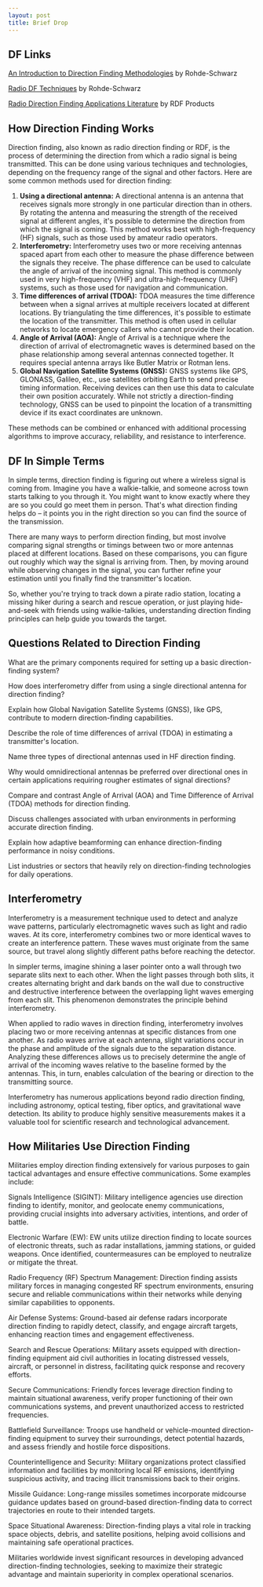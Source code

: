 ```yaml
---
layout: post
title: Brief Drop
---
```

## DF Links
[An Introduction to Direction Finding Methodologies](https://cdn.rohde-schwarz.com/us/campaigns_2/a_d/Intro-to-direction-finding-methodologies~1.pdf) by Rohde-Schwarz

[Radio DF Techniques](https://www.rohde-schwarz.com/ca/knowledge-center/technology-fundamentals/radio-direction-finding-techniques/radio-direction-finding-techniques_255557.html) by Rohde-Schwarz

[Radio Direction Finding Applications Literature](http://www.rdfproducts.com/ap_index.htm) by RDF Products

## How Direction Finding Works
 Direction finding, also known as radio direction finding or RDF, is the process of determining the direction from which a radio signal is being transmitted. This can be done using various techniques and technologies, depending on the frequency range of the signal and other factors. Here are some common methods used for direction finding:

1. **Using a directional antenna:** A directional antenna is an antenna that receives signals more strongly in one particular direction than in others. By rotating the antenna and measuring the strength of the received signal at different angles, it's possible to determine the direction from which the signal is coming. This method works best with high-frequency (HF) signals, such as those used by amateur radio operators.
2. **Interferometry:** Interferometry uses two or more receiving antennas spaced apart from each other to measure the phase difference between the signals they receive. The phase difference can be used to calculate the angle of arrival of the incoming signal. This method is commonly used in very high-frequency (VHF) and ultra-high-frequency (UHF) systems, such as those used for navigation and communication.
3. **Time differences of arrival (TDOA):** TDOA measures the time difference between when a signal arrives at multiple receivers located at different locations. By triangulating the time differences, it's possible to estimate the location of the transmitter. This method is often used in cellular networks to locate emergency callers who cannot provide their location.
4. **Angle of Arrival (AOA):** Angle of Arrival is a technique where the direction of arrival of electromagnetic waves is determined based on the phase relationship among several antennas connected together. It requires special antenna arrays like Butler Matrix or Rotman lens.
5. **Global Navigation Satellite Systems (GNSS):** GNSS systems like GPS, GLONASS, Galileo, etc., use satellites orbiting Earth to send precise timing information. Receiving devices can then use this data to calculate their own position accurately. While not strictly a direction-finding technology, GNSS can be used to pinpoint the location of a transmitting device if its exact coordinates are unknown.

These methods can be combined or enhanced with additional processing algorithms to improve accuracy, reliability, and resistance to interference.

## DF In Simple Terms
In simple terms, direction finding is figuring out where a wireless signal is coming from. Imagine you have a walkie-talkie, and someone across town starts talking to you through it. You might want to know exactly where they are so you could go meet them in person. That's what direction finding helps do – it points you in the right direction so you can find the source of the transmission.

There are many ways to perform direction finding, but most involve comparing signal strengths or timings between two or more antennas placed at different locations. Based on these comparisons, you can figure out roughly which way the signal is arriving from. Then, by moving around while observing changes in the signal, you can further refine your estimation until you finally find the transmitter's location.

So, whether you're trying to track down a pirate radio station, locating a missing hiker during a search and rescue operation, or just playing hide-and-seek with friends using walkie-talkies, understanding direction finding principles can help guide you towards the target.

## Questions Related to Direction Finding
What are the primary components required for setting up a basic direction-finding system?

How does interferometry differ from using a single directional antenna for direction finding?

Explain how Global Navigation Satellite Systems (GNSS), like GPS, contribute to modern direction-finding capabilities.

Describe the role of time differences of arrival (TDOA) in estimating a transmitter's location.

Name three types of directional antennas used in HF direction finding.

Why would omnidirectional antennas be preferred over directional ones in certain applications requiring rougher estimates of signal directions?

Compare and contrast Angle of Arrival (AOA) and Time Difference of Arrival (TDOA) methods for direction finding.

Discuss challenges associated with urban environments in performing accurate direction finding.

Explain how adaptive beamforming can enhance direction-finding performance in noisy conditions.

List industries or sectors that heavily rely on direction-finding technologies for daily operations.

## Interferometry
Interferometry is a measurement technique used to detect and analyze wave patterns, particularly electromagnetic waves such as light and radio waves. At its core, interferometry combines two or more identical waves to create an interference pattern. These waves must originate from the same source, but travel along slightly different paths before reaching the detector.

In simpler terms, imagine shining a laser pointer onto a wall through two separate slits next to each other. When the light passes through both slits, it creates alternating bright and dark bands on the wall due to constructive and destructive interference between the overlapping light waves emerging from each slit. This phenomenon demonstrates the principle behind interferometry.

When applied to radio waves in direction finding, interferometry involves placing two or more receiving antennas at specific distances from one another. As radio waves arrive at each antenna, slight variations occur in the phase and amplitude of the signals due to the separation distance. Analyzing these differences allows us to precisely determine the angle of arrival of the incoming waves relative to the baseline formed by the antennas. This, in turn, enables calculation of the bearing or direction to the transmitting source.

Interferometry has numerous applications beyond radio direction finding, including astronomy, optical testing, fiber optics, and gravitational wave detection. Its ability to produce highly sensitive measurements makes it a valuable tool for scientific research and technological advancement.

## How Militaries Use Direction Finding
Militaries employ direction finding extensively for various purposes to gain tactical advantages and ensure effective communications. Some examples include:

Signals Intelligence (SIGINT): Military intelligence agencies use direction finding to identify, monitor, and geolocate enemy communications, providing crucial insights into adversary activities, intentions, and order of battle.

Electronic Warfare (EW): EW units utilize direction finding to locate sources of electronic threats, such as radar installations, jamming stations, or guided weapons. Once identified, countermeasures can be employed to neutralize or mitigate the threat.

Radio Frequency (RF) Spectrum Management: Direction finding assists military forces in managing congested RF spectrum environments, ensuring secure and reliable communications within their networks while denying similar capabilities to opponents.

Air Defense Systems: Ground-based air defense radars incorporate direction finding to rapidly detect, classify, and engage aircraft targets, enhancing reaction times and engagement effectiveness.

Search and Rescue Operations: Military assets equipped with direction-finding equipment aid civil authorities in locating distressed vessels, aircraft, or personnel in distress, facilitating quick response and recovery efforts.

Secure Communications: Friendly forces leverage direction finding to maintain situational awareness, verify proper functioning of their own communications systems, and prevent unauthorized access to restricted frequencies.

Battlefield Surveillance: Troops use handheld or vehicle-mounted direction-finding equipment to survey their surroundings, detect potential hazards, and assess friendly and hostile force dispositions.

Counterintelligence and Security: Military organizations protect classified information and facilities by monitoring local RF emissions, identifying suspicious activity, and tracing illicit transmissions back to their origins.

Missile Guidance: Long-range missiles sometimes incorporate midcourse guidance updates based on ground-based direction-finding data to correct trajectories en route to their intended targets.

Space Situational Awareness: Direction-finding plays a vital role in tracking space objects, debris, and satellite positions, helping avoid collisions and maintaining safe operational practices.

Militaries worldwide invest significant resources in developing advanced direction-finding technologies, seeking to maximize their strategic advantage and maintain superiority in complex operational scenarios.
